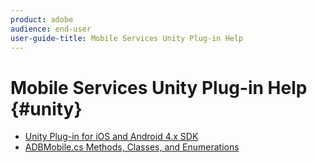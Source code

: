 ```yaml
---
product: adobe
audience: end-user
user-guide-title: Mobile Services Unity Plug-in Help
---
```


# Mobile Services Unity Plug-in Help {#unity}

+ [Unity Plug-in for iOS and Android 4.x SDK](get-started.md)
+ [ADBMobile.cs Methods, Classes, and Enumerations](methods.md)
